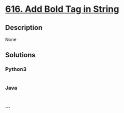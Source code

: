 # [616. Add Bold Tag in String](https://leetcode.com/problems/add-bold-tag-in-string)

## Description
None


## Solutions


### Python3

```python

```

### Java

```java

```

### ...
```

```
